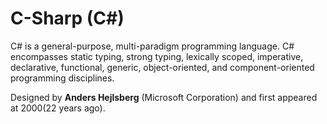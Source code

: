 # C-Sharp (C#)

C# is a general-purpose, multi-paradigm programming language. C# encompasses static typing, strong typing, lexically scoped, imperative, declarative, functional, generic, object-oriented, and component-oriented programming disciplines.

Designed by **Anders Hejlsberg** (Microsoft Corporation) and first appeared at 2000(22 years ago).
